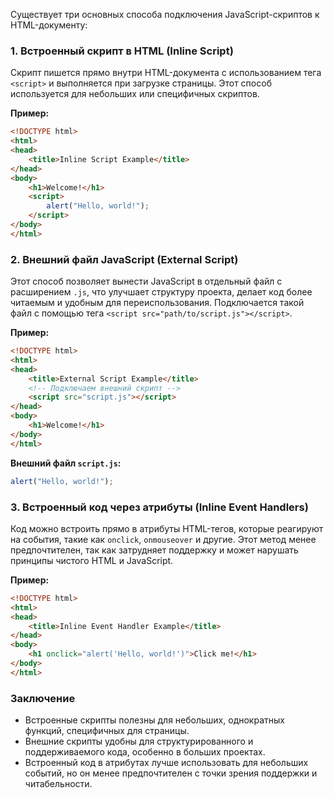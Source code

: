 Существует три основных способа подключения JavaScript-скриптов к HTML-документу:

### 1. **Встроенный скрипт в HTML (Inline Script)**

Скрипт пишется прямо внутри HTML-документа с использованием тега `<script>` и выполняется при загрузке страницы. Этот способ используется для небольших или специфичных скриптов.

**Пример:**
```html
<!DOCTYPE html>
<html>
<head>
    <title>Inline Script Example</title>
</head>
<body>
    <h1>Welcome!</h1>
    <script>
        alert("Hello, world!");
    </script>
</body>
</html>
```

### 2. **Внешний файл JavaScript (External Script)**

Этот способ позволяет вынести JavaScript в отдельный файл с расширением `.js`, что улучшает структуру проекта, делает код более читаемым и удобным для переиспользования. Подключается такой файл с помощью тега `<script src="path/to/script.js"></script>`.

**Пример:**
```html
<!DOCTYPE html>
<html>
<head>
    <title>External Script Example</title>
    <!-- Подключаем внешний скрипт -->
    <script src="script.js"></script>
</head>
<body>
    <h1>Welcome!</h1>
</body>
</html>
```

**Внешний файл `script.js`:**
```javascript
alert("Hello, world!");
```

### 3. **Встроенный код через атрибуты (Inline Event Handlers)**

Код можно встроить прямо в атрибуты HTML-тегов, которые реагируют на события, такие как `onclick`, `onmouseover` и другие. Этот метод менее предпочтителен, так как затрудняет поддержку и может нарушать принципы чистого HTML и JavaScript.

**Пример:**
```html
<!DOCTYPE html>
<html>
<head>
    <title>Inline Event Handler Example</title>
</head>
<body>
    <h1 onclick="alert('Hello, world!')">Click me!</h1>
</body>
</html>
```

### Заключение

* Встроенные скрипты полезны для небольших, однократных функций, специфичных для страницы.
* Внешние скрипты удобны для структурированного и поддерживаемого кода, особенно в больших проектах.
* Встроенный код в атрибутах лучше использовать для небольших событий, но он менее предпочтителен с точки зрения поддержки и читабельности.